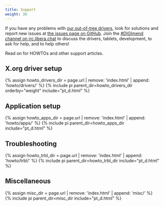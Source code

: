 ```yaml
---
title: Support
weight: 30
---
```


If you have any problems with [our out-of-tree drivers][digimend-kernel-drivers],
look for solutions and report new issues at [the issues page on
GitHub][issues]. Join the [#DIGImend channel on irc.libera.chat][irc_channel]
to discuss the drivers, tablets, development, to ask for help, and to help
others!

Read on for HOWTOs and other support articles.

X.org driver setup
------------------
<dl>
{% assign howto_drivers_dir = page.url | remove: 'index.html' | append: 'howto/drivers/' %}
{% include pi parent_dir=howto_drivers_dir orderby="weight" include="pt_d.html" %}
</dl>

Application setup
-----------------
<dl>
{% assign howto_apps_dir = page.url | remove: 'index.html' | append: 'howto/apps/' %}
{% include pi parent_dir=howto_apps_dir include="pt_d.html" %}
</dl>

Troubleshooting
---------------
<dl>
{% assign howto_trbl_dir = page.url | remove: 'index.html' | append: 'howto/trbl/' %}
{% include pi parent_dir=howto_trbl_dir include="pt_d.html" %}
</dl>

Miscellaneous
-------------
<dl>
{% assign misc_dir = page.url | remove: 'index.html' | append: 'misc/' %}
{% include pi parent_dir=misc_dir include="pt_d.html" %}
</dl>

[digimend-kernel-drivers]: https://github.com/DIGImend/digimend-kernel-drivers
[issues]: https://github.com/DIGImend/digimend-kernel-drivers/issues
[irc_channel]: https://web.libera.chat/#DIGImend
